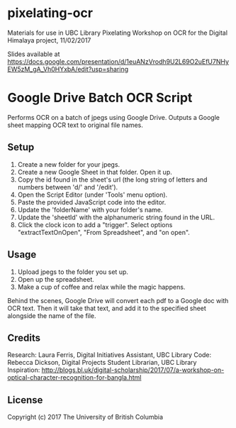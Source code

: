 # pixelating-ocr
Materials for use in UBC Library Pixelating Workshop on OCR for the Digital Himalaya project, 11/02/2017

Slides available at https://docs.google.com/presentation/d/1euANzVrodh9U2L69O2uEfU7NHyEW5zM_gA_Vh0HYxbA/edit?usp=sharing

# Google Drive Batch OCR Script

Performs OCR on a batch of jpegs using Google Drive.
Outputs a Google sheet mapping OCR text to original file names.

## Setup

1. Create a new folder for your jpegs.
2. Create a new Google Sheet in that folder. Open it up.
3. Copy the id found in the sheet's url (the long string of letters and numbers between 'd/' and '/edit').
4. Open the Script Editor (under 'Tools' menu option).
5. Paste the provided JavaScript code into the editor.
6. Update the 'folderName' with your folder's name.
7. Update the 'sheetId' with the alphanumeric string found in the URL.
8. Click the clock icon to add a "trigger". Select options "extractTextOnOpen", "From Spreadsheet", and "on open".

## Usage

1. Upload jpegs to the folder you set up.
2. Open up the spreadsheet.
3. Make a cup of coffee and relax while the magic happens.

Behind the scenes, Google Drive will convert each pdf to a Google doc with OCR text. Then it will take that text, and add it to the specified sheet alongside the name of the file.

## Credits

Research: Laura Ferris, Digital Initiatives Assistant, UBC Library
Code: Rebecca Dickson, Digital Projects Student Librarian, UBC Library
Inspiration: http://blogs.bl.uk/digital-scholarship/2017/07/a-workshop-on-optical-character-recognition-for-bangla.html

## License
Copyright (c) 2017 The University of British Columbia
